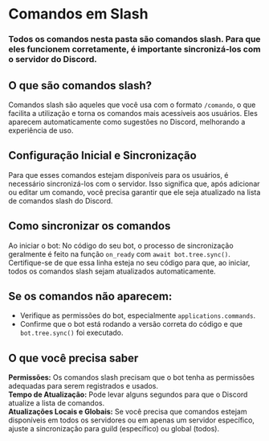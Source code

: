 # Comandos em Slash

### Todos os comandos nesta pasta são comandos slash. Para que eles funcionem corretamente, é importante sincronizá-los com o servidor do Discord.

## O que são comandos slash?
Comandos slash são aqueles que você usa com o formato `/comando`, o que facilita a utilização e torna os comandos mais acessíveis aos usuários. Eles aparecem automaticamente como sugestões no Discord, melhorando a experiência de uso.

## Configuração Inicial e Sincronização
Para que esses comandos estejam disponíveis para os usuários, é necessário sincronizá-los com o servidor. Isso significa que, após adicionar ou editar um comando, você precisa garantir que ele seja atualizado na lista de comandos slash do Discord.

## Como sincronizar os comandos
Ao iniciar o bot: No código do seu bot, o processo de sincronização geralmente é feito na função `on_ready` com `await bot.tree.sync()`. Certifique-se de que essa linha esteja no seu código para que, ao iniciar, todos os comandos slash sejam atualizados automaticamente.

## Se os comandos não aparecem:
- Verifique as permissões do bot, especialmente `applications.commands`.
- Confirme que o bot está rodando a versão correta do código e que `bot.tree.sync()` foi executado.

## O que você precisa saber
**Permissões:** Os comandos slash precisam que o bot tenha as permissões adequadas para serem registrados e usados.  
**Tempo de Atualização:** Pode levar alguns segundos para que o Discord atualize a lista de comandos.  
**Atualizações Locais e Globais:** Se você precisa que comandos estejam disponíveis em todos os servidores ou em apenas um servidor específico, ajuste a sincronização para guild (específico) ou global (todos).
